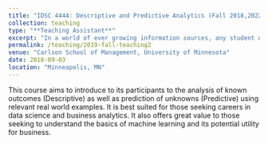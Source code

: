 ```yaml
---
title: "IDSC 4444: Descriptive and Predictive Analytics (Fall 2018,2022 Spring 2020,2021,2022)"
collection: teaching
type: "**Teaching Assistant**"
excerpt: "In a world of ever growing information sources, any student of business should be equipped with the ability to analyze data to produce actionable insights. Equally important is the capacity to understand such analysis and to present it to key stakeholders. IDSc 4444 offers an introduction to basics of data manipulation, visualization and analysis for business intelligence."
permalink: /teaching/2019-fall-teaching2
venue: "Carlson School of Management, University of Minnesota"
date: 2018-09-03
location: "Minneapolis, MN"
---
```


This course aims to introduce to its participants to the analysis of known outcomes (Descriptive) as well as prediction of unknowns (Predictive) using relevant real world examples. It is best suited for those seeking careers in data science and business analytics. It also offers great value to those seeking to understand the basics of machine learning and its potential utility for business.